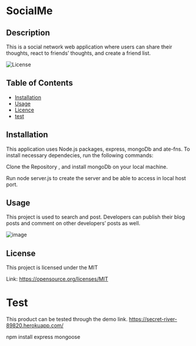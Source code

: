 # SocialMe

## Description
This is a social network web application where users can share their thoughts, react to friends’ thoughts, and create a friend list.

![License](https://img.shields.io/badge/license-MIT-Blue.svg)

## Table of Contents

  * [Installation](#installation)
  * [Usage](#usage)
  * [Licence](#license)
  * [test](#test)

## Installation
This application uses Node.js packages, express, mongoDb and ate-fns. To install necessary dependecies, run the following commands:

Clone the Repository , and install mongoDb on your local machine. 

Run node server.js to create the server and be able to access in local host port.

## Usage
This project is used to search and post. Developers can publish their blog posts and comment on other developers’ posts as well.

![image](https://user-images.githubusercontent.com/88918693/144714170-50249c62-e267-4a2f-b623-35570c7bb099.png)

## License
This project is licensed under the MIT

Link: https://opensource.org/licenses/MIT

# Test
This product can be tested through the demo link.
https://secret-river-89820.herokuapp.com/

npm install express mongoose
